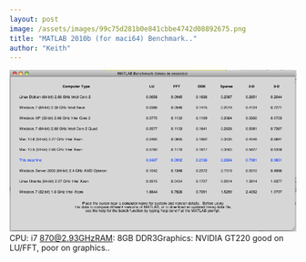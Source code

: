```yaml
---
layout: post
image: /assets/images/99c75d281b0e841cbbe4742d08892675.png
title: "MATLAB 2010b (for maci64) Benchmark.."
author: "Keith"
---
```


![image](/assets/images/99c75d281b0e841cbbe4742d08892675.png)
CPU: i7 870@2.93GHzRAM: 8GB DDR3Graphics: NVIDIA GT220
good on LU/FFT, poor on graphics..


